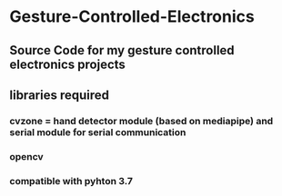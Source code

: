 # Gesture-Controlled-Electronics
## Source Code for my gesture controlled electronics projects
## libraries required
### cvzone = hand detector module (based on mediapipe) and serial module for serial communication
### opencv
### compatible with pyhton 3.7

